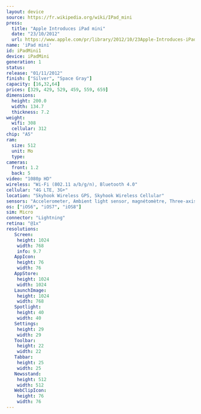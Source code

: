```yaml
---
layout: device
source: https://fr.wikipedia.org/wiki/IPad_mini
press:
  title: "Apple Introduces iPad mini"
  date: "23/10/2012"
  url: https://www.apple.com/pr/library/2012/10/23Apple-Introduces-iPad-mini.html
name: 'iPad mini'
id: iPadMini1
device: iPadMini
generation: 1
status:
release: "01/11/2012"
finish: ["Silver", "Space Gray"]
capacity: [16,32,64]
prices: [329, 429, 529, 459, 559, 659]
dimensions:
  height: 200.0
  width: 134.7
  thickness: 7.2
weight:
  wifi: 308
  cellular: 312
chip: "A5"
ram:
  size: 512
  unit: Mo
  type: 
cameras:
  front: 1.2
  back: 5
video: "1080p HD"
wireless: "Wi-Fi (802.11 a/b/g/n), Bluetooth 4.0"
cellular: "4G LTE, 3G+"
location: "Skyhook Wireless GPS, Skyhook Wireless Cellular"
sensors: "Accelerometer, Ambient light sensor, magnétomètre, Three-axis gyro"
os: ["iOS6", "iOS7", "iOS8"]
sim: Micro
connector: "Lightning"
retina: "@1x"
resolutions:
   Screen:
    height: 1024
    width: 768
    info: 9.7
   AppIcon:
    height: 76
    width: 76
   AppStore:
    height: 1024
    width: 1024
   LaunchImage:
    height: 1024
    width: 768
   Spotlight:
    height: 40
    width: 40
   Settings:
    height: 29
    width: 29
   Toolbar:
    height: 22
    width: 22
   Tabbar:
    height: 25
    width: 25
   Newsstand:
    height: 512
    width: 512
   WebClipIcon:
    height: 76
    width: 76
---
```

